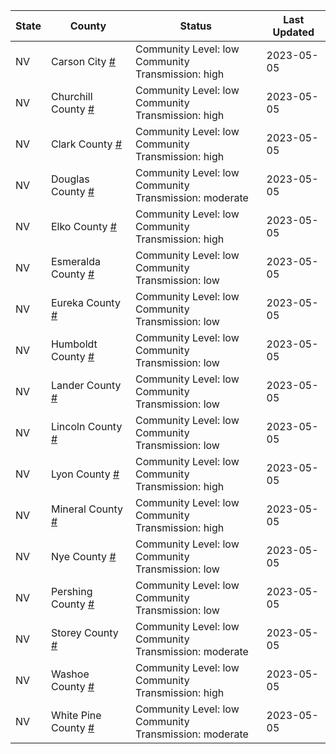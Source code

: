 State | County | Status | Last Updated
--- | --- | --- | --- 
NV | Carson City <a href="#carson_city">#</a> | <a name="carson_city"></a>Community Level: low<br/>Community Transmission: high | 2023-05-05
NV | Churchill County <a href="#churchill_county">#</a> | <a name="churchill_county"></a>Community Level: low<br/>Community Transmission: high | 2023-05-05
NV | Clark County <a href="#clark_county">#</a> | <a name="clark_county"></a>Community Level: low<br/>Community Transmission: high | 2023-05-05
NV | Douglas County <a href="#douglas_county">#</a> | <a name="douglas_county"></a>Community Level: low<br/>Community Transmission: moderate | 2023-05-05
NV | Elko County <a href="#elko_county">#</a> | <a name="elko_county"></a>Community Level: low<br/>Community Transmission: high | 2023-05-05
NV | Esmeralda County <a href="#esmeralda_county">#</a> | <a name="esmeralda_county"></a>Community Level: low<br/>Community Transmission: low | 2023-05-05
NV | Eureka County <a href="#eureka_county">#</a> | <a name="eureka_county"></a>Community Level: low<br/>Community Transmission: low | 2023-05-05
NV | Humboldt County <a href="#humboldt_county">#</a> | <a name="humboldt_county"></a>Community Level: low<br/>Community Transmission: low | 2023-05-05
NV | Lander County <a href="#lander_county">#</a> | <a name="lander_county"></a>Community Level: low<br/>Community Transmission: low | 2023-05-05
NV | Lincoln County <a href="#lincoln_county">#</a> | <a name="lincoln_county"></a>Community Level: low<br/>Community Transmission: low | 2023-05-05
NV | Lyon County <a href="#lyon_county">#</a> | <a name="lyon_county"></a>Community Level: low<br/>Community Transmission: high | 2023-05-05
NV | Mineral County <a href="#mineral_county">#</a> | <a name="mineral_county"></a>Community Level: low<br/>Community Transmission: high | 2023-05-05
NV | Nye County <a href="#nye_county">#</a> | <a name="nye_county"></a>Community Level: low<br/>Community Transmission: low | 2023-05-05
NV | Pershing County <a href="#pershing_county">#</a> | <a name="pershing_county"></a>Community Level: low<br/>Community Transmission: low | 2023-05-05
NV | Storey County <a href="#storey_county">#</a> | <a name="storey_county"></a>Community Level: low<br/>Community Transmission: moderate | 2023-05-05
NV | Washoe County <a href="#washoe_county">#</a> | <a name="washoe_county"></a>Community Level: low<br/>Community Transmission: high | 2023-05-05
NV | White Pine County <a href="#white_pine_county">#</a> | <a name="white_pine_county"></a>Community Level: low<br/>Community Transmission: moderate | 2023-05-05
